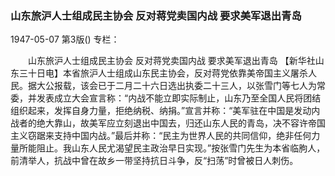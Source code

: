 ### 山东旅沪人士组成民主协会  反对蒋党卖国内战  要求美军退出青岛

1947-05-07
第3版()
专栏：

　　山东旅沪人士组成民主协会
    反对蒋党卖国内战  要求美军退出青岛
    【新华社山东三十日电】本省旅沪人士组成山东民主协会，反对蒋党依靠美帝国主义屠杀人民。据大公报载，该会已于二月二十六日选出执委二十三人，以张雪门等七人为常委，并发表成立大会宣言称：“内战不能立即实际制止，山东乃至全国人民将团结组织起来，发挥自身力量，拒绝纳税、纳捐。”宣言并称：“美军驻在中国是发动内战者的绝大靠山，故美军应立刻退出中国去，归还山东人民的青岛，决不容许帝国主义窃踞来支持中国内战。”最后并称：“民主为世界人民的共同信仰，绝非任何力量所能阻止。我山东人民尤渴望民主政治早日实现。”按张雪门先生为本省临朐人，前清举人，抗战中曾在故乡一带坚持抗日斗争，反“扫荡”时曾被日人刺伤。
